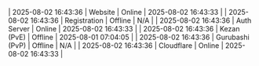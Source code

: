 | 2025-08-02 16:43:36 | Website | Online | 2025-08-02 16:43:33 |
| 2025-08-02 16:43:36 | Registration | Offline | N/A |
| 2025-08-02 16:43:36 | Auth Server | Online | 2025-08-02 16:43:33 |
| 2025-08-02 16:43:36 | Kezan (PvE) | Offline | 2025-08-01 07:04:05 |
| 2025-08-02 16:43:36 | Gurubashi (PvP) | Offline | N/A |
| 2025-08-02 16:43:36 | Cloudflare | Online | 2025-08-02 16:43:33 |
